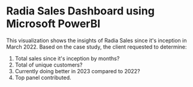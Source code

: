 # Radia Sales Dashboard using Microsoft PowerBI
This visualization shows the insights of Radia Sales since it's inception in March 2022.
Based on the case study, the client requested to determine:
1. Total sales since it's inception by months?
2. Total of unique customers?
3. Currently doing better in 2023 compared to 2022?
4. Top panel contributed.
